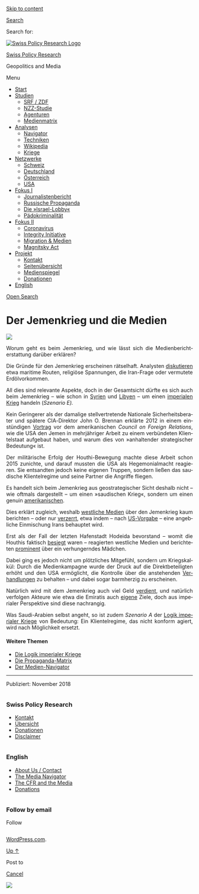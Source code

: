 [Skip to
content](#content)

[](https://swprs.org/)

<div class="cover">

</div>

[Search](#search-container)

<div id="search-container" class="header-search-block bg-graphite hidden">

<span class="screen-reader-text">Search for:</span>

</div>

<div class="header-inner section-inner">

[![Swiss Policy Research
Logo](https://swprs.files.wordpress.com/2020/05/swiss-policy-research-logo-300.png)](https://swprs.org/)

[Swiss Policy Research](https://swprs.org/)

Geopolitics and
    Media

</div>

<div class="navigation section no-padding bg-dark">

Menu

<div class="main-navigation">

  - <span id="menu-item-4374">[Start](https://swprs.org)</span>
  - <span id="menu-item-5941">[Studien](https://swprs.org/srf-propaganda-analyse/)</span>
      - <span id="menu-item-4361">[SRF /
        ZDF](https://swprs.org/srf-propaganda-analyse/)</span>
      - <span id="menu-item-4359">[NZZ-Studie](https://swprs.org/die-nzz-studie/)</span>
      - <span id="menu-item-4373">[Agenturen](https://swprs.org/der-propaganda-multiplikator/)</span>
      - <span id="menu-item-7978">[Medienmatrix](https://swprs.org/die-propaganda-matrix/)</span>
  - <span id="menu-item-9423">[Analysen](https://swprs.org/medien-navigator/)</span>
      - <span id="menu-item-9414">[Navigator](https://swprs.org/medien-navigator/)</span>
      - <span id="menu-item-8524">[Techniken](https://swprs.org/der-propaganda-schluessel/)</span>
      - <span id="menu-item-10908">[Wikipedia](https://swprs.org/propaganda-in-der-wikipedia/)</span>
      - <span id="menu-item-9920">[Kriege](https://swprs.org/logik-imperialer-kriege/)</span>
  - <span id="menu-item-4362">[Netzwerke](https://swprs.org/netzwerk-medien-schweiz/)</span>
      - <span id="menu-item-6283">[Schweiz](https://swprs.org/netzwerk-medien-schweiz/)</span>
      - <span id="menu-item-7215">[Deutschland](https://swprs.org/netzwerk-medien-deutschland/)</span>
      - <span id="menu-item-17401">[Österreich](https://swprs.org/medien-in-oesterreich/)</span>
      - <span id="menu-item-7216">[USA](https://swprs.org/das-american-empire-und-seine-medien/)</span>
  - <span id="menu-item-9228">[Fokus
    I](https://swprs.org/bericht-eines-journalisten/)</span>
      - <span id="menu-item-12119">[Journalistenbericht](https://swprs.org/bericht-eines-journalisten/)</span>
      - <span id="menu-item-12117">[Russische
        Propaganda](https://swprs.org/russische-propaganda/)</span>
      - <span id="menu-item-12118">[Die
        »Israel-Lobby«](https://swprs.org/die-israel-lobby-fakten-und-mythen/)</span>
      - <span id="menu-item-13505">[Pädokriminalität](https://swprs.org/geopolitik-und-paedokriminalitaet/)</span>
  - <span id="menu-item-17258">[Fokus
    II](https://swprs.org/migration-und-medien/)</span>
      - <span id="menu-item-32838">[Coronavirus](https://swprs.org/covid-19-hinweis-ii/)</span>
      - <span id="menu-item-12939">[Integrity
        Initiative](https://swprs.org/die-integrity-initiative/)</span>
      - <span id="menu-item-17290">[Migration &
        Medien](https://swprs.org/migration-und-medien/)</span>
      - <span id="menu-item-17291">[Magnitsky
        Act](https://swprs.org/der-fall-magnitsky/)</span>
  - <span id="menu-item-21964">[Projekt](https://swprs.org/kontakt/)</span>
      - <span id="menu-item-8525">[Kontakt](https://swprs.org/kontakt/)</span>
      - <span id="menu-item-10193">[Seitenübersicht](https://swprs.org/uebersicht/)</span>
      - <span id="menu-item-8637">[Medienspiegel](https://swprs.org/medienspiegel/)</span>
      - <span id="menu-item-33287">[Donationen](https://swprs.org/donationen/)</span>
  - <span id="menu-item-14415">[English](https://swprs.org/contact/)</span>

</div>

[Open
Search](#)

</div>

<div class="wrapper section medium-padding">

<div class="section-inner clear" data-role="main">

<div id="content" class="content clear center">

# Der Jemenkrieg und die Medien

<div class="post-content clear">

<div lang="de" style="text-align:justify;hyphens:auto;-webkit-hyphens:auto;-ms-hyphens:auto;font-variant:none;">

![](https://swprs.files.wordpress.com/2018/11/yemen1.png?w=736)

Worum geht es beim Jemenkrieg, und wie lässt sich die
Medienberichterstattung darüber erklären?

Die Gründe für den Jemenkrieg erscheinen rätselhaft. Analysten
[diskutieren](https://www.heise.de/tp/features/Jemens-Reichtum-als-Kriegsgrund-Zweiter-Versuch-4218943.html)
etwa maritime Routen, religiöse Spannungen, die Iran-Frage oder
vermutete Erdölvorkommen.

All dies sind relevante Aspekte, doch in der Gesamtsicht dürfte es sich
auch beim Jemenkrieg – wie schon in
[Syrien](https://web.archive.org/web/20190721115142/https://washingtonsblog.com/2018/04/syrian-regime-change-a-70-year-project.html)
und [Libyen](https://globalresearch.ca/libya-a-war-on-africa/26474) – um
einen [imperialen Krieg](https://swprs.org/logik-imperialer-kriege/)
handeln (*Szenario E).*

Kein Geringerer als der damalige stellvertretende Nationale
Sicherheitsberater und spätere CIA-Direktor John O. Brennan erklärte
2012 in einem einstündigen
[Vortrag](https://www.youtube.com/watch?v=0cUlPv-xBvI) vor dem
amerikanischen *Council on Foreign Relations*, wie die USA den Jemen in
mehrjähriger Arbeit zu einem verbündeten Klientelstaat aufgebaut haben,
und warum dies von »anhaltender strategischer Bedeutung« ist.

Der militärische Erfolg der Houthi-Bewegung machte diese Arbeit schon
2015 zunichte, und darauf mussten die USA als Hegemonialmacht reagieren.
Sie entsandten jedoch keine eigenen Truppen, sondern ließen das
saudische Klientelregime und seine Partner die Angriffe fliegen.

Es handelt sich beim Jemenkrieg aus geostrategischer Sicht deshalb nicht
– wie oftmals dargestellt – um einen »saudischen Krieg«, sondern um
einen genuin
[amerikanischen](https://www.mintpressnews.com/wp-content/uploads/2017/01/US-double-standards-on-Syria-and-Yemen-MintPress-News.jpg).

Dies erklärt zugleich, weshalb [westliche
Medien](https://swprs.org/netzwerk-medien-deutschland/) über den
Jemenkrieg kaum be­rich­ten – oder nur
[verzerrt](https://www.strategic-culture.org/news/2018/06/18/western-media-whitewash-yemen-genocide.html),
etwa indem – nach
[US-Vorgabe](https://www.bbc.co.uk/news/world-middle-east-42356969) –
eine angebliche Einmischung Irans behauptet wird.

Erst als der Fall der letzten Hafenstadt Hodeida bevorstand – womit die
Houthis faktisch
[besiegt](https://www.moonofalabama.org/2018/11/yemen-why-holding-hodeidah-is-the-houthis-last-chance.html)
wa­ren – reagierten westliche Medien und berichteten
[prominent](https://www.nytimes.com/2018/11/01/world/middleeast/yemen-starvation-amal-hussain.html)
über ein verhungerndes Mädchen.

Dabei ging es jedoch nicht um plötzliches Mitgefühl, sondern um
Kriegskalkül: Durch die Me­dien­kam­pagne wur­de der Druck auf die
Direktbeteiligten erhöht und den USA ermöglicht, die Kontrolle über die
anstehenden
[Verhandlungen](http://www.spiegel.de/politik/ausland/usa-draengen-saudi-arabien-zu-verhandlungen-mit-huthi-rebellen-im-jemen-a-1236141.html)
zu behalten – und dabei sogar barmherzig zu erscheinen.

Natürlich wird mit dem Jemenkrieg auch viel Geld
[verdient](https://www.tagesanzeiger.ch/schweiz/standard/saudische-soldaten-schiessen-mit-schweizer-waffen/story/15137707),
und natürlich verfolgen Akteure wie etwa die Emiratis auch
[eigene](https://www.reuters.com/article/us-uae-security-yemen-somalia/uae-extends-military-reach-in-yemen-and-somalia-idUSKBN1IC12A)
Ziele, doch aus imperialer Perspektive sind diese nachrangig.

Was Saudi-Arabien selbst angeht, so ist zudem *Szenario A* der [Logik
imperialer Kriege](https://swprs.org/logik-imperialer-kriege/) von
Bedeutung: Ein Klientelregime, das nicht konform agiert, wird nach
Möglichkeit ersetzt.

#### Weitere Themen

  - [Die Logik imperialer
    Kriege](https://swprs.org/logik-imperialer-kriege/)
  - [Die Propaganda-Matrix](https://swprs.org/die-propaganda-matrix/)
  - [Der Medien-Navigator](https://swprs.org/medien-navigator/)

-----

Publiziert: November
    2018

</div>

</div>

</div>

</div>

</div>

<div id="footer" class="footer bg-graphite">

<div class="section-inner row clear" data-role="complementary">

<div class="column column-1 one-third medium-padding">

<div class="widgets">

<div id="nav_menu-3" class="widget widget_nav_menu">

<div class="widget-content clear">

### Swiss Policy Research

<div class="menu-allgemein-container">

  - <span id="menu-item-251">[Kontakt](https://swprs.org/kontakt/)</span>
  - <span id="menu-item-33090">[Übersicht](https://swprs.org/uebersicht/)</span>
  - <span id="menu-item-33286">[Donationen](https://swprs.org/donationen/)</span>
  - <span id="menu-item-15372">[Disclaimer](https://swprs.org/disclaimer/)</span>

</div>

</div>

</div>

</div>

</div>

<div class="column column-2 one-third medium-padding">

<div class="widgets">

<div id="nav_menu-4" class="widget widget_nav_menu">

<div class="widget-content clear">

### English

<div class="menu-english-container">

  - <span id="menu-item-20017">[About Us /
    Contact](https://swprs.org/contact/)</span>
  - <span id="menu-item-20015">[The Media
    Navigator](https://swprs.org/media-navigator/)</span>
  - <span id="menu-item-20016">[The CFR and the
    Media](https://swprs.org/the-american-empire-and-its-media/)</span>
  - <span id="menu-item-33285">[Donations](https://swprs.org/donations/)</span>

</div>

</div>

</div>

</div>

</div>

<div class="column column-3 one-third medium-padding">

<div class="widgets">

<div id="blog_subscription-4" class="widget widget_blog_subscription jetpack_subscription_widget">

<div class="widget-content clear">

### Follow by email

Follow

</div>

</div>

</div>

</div>

</div>

</div>

<div class="credits section bg-dark small-padding">

<div class="credits-inner section-inner clear">

[WordPress.com](https://wordpress.com/?ref=footer_custom_com).

[Up ↑](# "To the top")

</div>

</div>

<div style="display:none">

</div>

<div id="carousel-reblog-box">

Post to

<div class="submit">

<span class="canceltext">[Cancel](#)</span>

</div>

<div class="arrow">

</div>

</div>

![](https://pixel.wp.com/b.gif?v=noscript)

